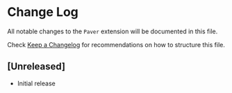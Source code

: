 # Change Log

All notable changes to the `Paver` extension will be documented in this file.

Check [Keep a Changelog](http://keepachangelog.com/) for recommendations on how
to structure this file.

## [Unreleased]

- Initial release
